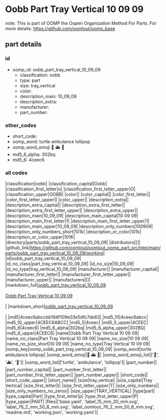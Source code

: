 # Oobb Part Tray Vertical 10 09 09  

note: This is part of OOMP the Oopen Organization Method For Parts. For more details: https://github.com/oomlout/oomp_base

##  part details





### id
* oomp_id: oobb_part_tray_vertical_10_09_09
  * classification: oobb
  * type: part
  * size: tray_vertical
  * color: 
  * description_main: 10_09_09
  * description_extra: 
  * manufacturer: 
  * part_number: 

### other_codes
* short_code: 
* oomp_word: turtle ambulance lollipop
* oomp_word_emoji :turtle: :ambulance: :lollipop:
* md5_6_alpha: 302bq
* md5_6: 4ceec6

### all codes 
|classification|oobb|
|classification_capital|Oobb|
|classification_first_letter|o|
|classification_first_letter_upper|O|
|classification_upper|OOBB|
|color||
|color_capital||
|color_first_letter||
|color_first_letter_upper||
|color_upper||
|description_extra||
|description_extra_capital||
|description_extra_first_letter||
|description_extra_first_letter_upper||
|description_extra_upper||
|description_main|10_09_09|
|description_main_capital|10 09 09|
|description_main_first_letter|1|
|description_main_first_letter_upper|1|
|description_main_upper|10_09_09|
|description_only_numbers|100909|
|description_only_numbers_short|101k|
|description_or_color|101k|
|description_or_color_upper|101K|
|directory|parts/oobb_part_tray_vertical_10_09_09|
|distributors|[]|
|github_link|https://github.com/oomlout/oomlout_oomp_part_src/tree/main/parts/oobb_part_tray_vertical_10_09_09/working|
|id|oobb_part_tray_vertical_10_09_09|
|id_no_class|part_tray_vertical_10_09_09|
|id_no_size|10_09_09|
|id_no_type|tray_vertical_10_09_09|
|manufacturer||
|manufacturer_capital||
|manufacturer_first_letter||
|manufacturer_first_letter_upper||
|manufacturer_upper||
|manufacturers|[]|
|markdown_full|[oobb_part_tray_vertical_10_09_09](https://github.com/oomlout/oomlout_oomp_part_src/tree/main/parts/oobb_part_tray_vertical_10_09_09/working)<br>[](https://github.com/oomlout/oomlout_oomp_part_src/tree/main/parts/oobb_part_tray_vertical_10_09_09/working)<br>[Oobb Part Tray Vertical 10 09 09](https://github.com/oomlout/oomlout_oomp_part_src/tree/main/parts/oobb_part_tray_vertical_10_09_09/working)<br><br>|
|markdown_short|[oobb_part_tray_vertical_10_09_09](https://github.com/oomlout/oomlout_oomp_part_src/tree/main/parts/oobb_part_tray_vertical_10_09_09/working)<br><br>|
|md5|4ceec6abccbb194f109e03e5dfc7de63|
|md5_10|4ceec6abcc|
|md5_10_upper|4CEEC6ABCC|
|md5_5|4ceec|
|md5_5_upper|4CEEC|
|md5_6|4ceec6|
|md5_6_alpha|302bq|
|md5_6_alpha_upper|302BQ|
|md5_6_upper|4CEEC6|
|name|Oobb Part Tray Vertical 10 09 09|
|name_no_class|Part Tray Vertical 10 09 09|
|name_no_size|10 09 09|
|name_no_size_short|10 09 09|
|name_no_type|Tray Vertical 10 09 09|
|oomp_key|oomp_oobb_part_tray_vertical_10_09_09|
|oomp_word|turtle ambulance lollipop|
|oomp_word_emoji|:turtle: :ambulance: :lollipop:|
|oomp_word_emoji_list|[':turtle:', ':ambulance:', ':lollipop:']|
|oomp_word_list|['turtle', 'ambulance', 'lollipop']|
|part_number||
|part_number_capital||
|part_number_first_letter||
|part_number_first_letter_upper||
|part_number_upper||
|short_code||
|short_code_upper||
|short_name||
|size|tray_vertical|
|size_capital|Tray Vertical|
|size_first_letter|t|
|size_first_letter_upper|T|
|size_only_numbers||
|size_only_numbers_no_zeros||
|size_upper|TRAY_VERTICAL|
|type|part|
|type_capital|Part|
|type_first_letter|p|
|type_first_letter_upper|P|
|type_upper|PART|
|files|['base.yaml', 'label_15_mm_30_mm.svg', 'label_76_2_mm_50_8_mm.svg', 'label_oomlout_76_2_mm_50_8_mm.svg', 'readme.md', 'working.json', 'working.yaml']|

